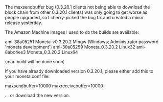 The maxsendbuffer bug (0.3.20.1 clients not being able to download the block chain from other 0.3.20.1 clients) was only going to get
worse as people upgraded, so I cherry-picked the bug fix and created a minor release yesterday.

The Amazon Machine Images I used to do the builds are available:

  ami-38a05251   Moneta-v0.3.20.2 Mingw    (Windows; Administrator password 'moneta development')
  ami-30a05259   Moneta_0.3.20.2 Linux32
  ami-8abc4ee3   Moneta_0.3.20.2 Linux64

(mac build will be done soon)

If you have already downloaded version 0.3.20.1, please either add this to your moneta.conf file:

  maxsendbuffer=10000
  maxreceivebuffer=10000

... or download the new version.
